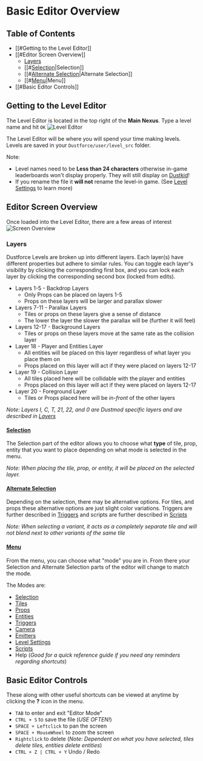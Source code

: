 
# Basic Editor Overview #

## Table of Contents ##
- [[#Getting to the Level Editor]]
- [[#Editor Screen Overview]]
	- [Layers](#Layers)
	- [[#<u>Selection</u>|Selection]]
	- [[#<u>Alternate Selection</u>|Alternate Selection]]
	- [[#<u>Menu</u>|Menu]]
- [[#Basic Editor Controls]]
## Getting to the Level Editor ##
The Level Editor is located in the top right of the **Main Nexus**. Type a level name and hit `OK`
![Level Editor](../../Resources/Videos/Level_Editor_Open.webp)

The Level Editor will be where you will spend your time making levels. Levels are saved in your `Dustforce/user/level_src` folder.  

Note:
- Level names need to be **Less than 24 characters** otherwise in-game leaderboards won't display properly. They will still display on [Dustkid](https://www.dustkid.com)!
- If you rename the file it **will not** rename the level-in game. (See [Level Settings](Level%20Settings.md) to learn more)
## Editor Screen Overview ##
Once loaded into the Level Editor, there are a few areas of interest
![Screen Overview](../../Resources/Images/Editor_Overview.png)
### Layers ###
Dustforce Levels are broken up into different layers. Each layer(s) have different properties but adhere to similar rules. You can toggle each layer's visibility by clicking the corresponding first box, and you can lock each layer by clicking the corresponding second box (locked from edits).

- Layers 1-5 - Backdrop Layers
	- Only Props can be placed on layers 1-5
	- Props on these layers will be larger and parallax slower
- Layers 7-11 - Parallax Layers
	- Tiles or props on these layers give a sense of distance
	- The lower the layer the slower the parallax will be (further it will feel)
- Layers 12-17 - Background Layers
	- Tiles or props on these layers move at the same rate as the collision layer
- Layer 18 - Player and Entities Layer
	- All entities will be placed on this layer regardless of what layer you place them on
	- Props placed on this layer will act if they were placed on layers 12-17
- Layer 19 - Collision Layer
	- All tiles placed here will be collidable with the player and entities
	- Props placed on this layer will act if they were placed on layers 12-17
- Layer 20 - Foreground Layer
	- Tiles or Props placed here will be *in-front* of the other layers

*Note: Layers I, C, T, 21, 22, and 0 are Dustmod specific layers and are described in [Layers](Layers.md)*

#### <u>Selection</u> ####
The Selection part of the editor allows you to choose what **type** of tile, prop, entity that you want to place depending on what mode is selected in the menu. 

*Note: When placing the tile, prop, or entity, it will be placed on the selected layer.*

#### <u>Alternate Selection</u> ####
Depending on the selection, there may be alternative options. For tiles, and props these alternative options are just slight color variations. Triggers are further described in [Triggers](Triggers.md) and scripts are further described in [Scripts](Scripts.md)

*Note: When selecting a variant, it acts as a completely separate tile and will not blend next to other variants of the same tile*

#### <u>Menu</u> ####
From the menu, you can choose what "mode" you are in. From there your Selection and Alternate Selection parts of the editor will change to match the mode.

The Modes are:
- [Selection](Selection.md)
- [Tiles](Tiles.md)
- [Props](Props.md)
- [Entities](Entities.md)
- [Triggers](Triggers.md)
- [Camera](Camera.md)
- [Emitters](Emitters.md)
- [Level Settings](Level%20Settings.md)
- [Scripts](Scripts.md)
- Help (*Good for a quick reference guide if you need any reminders regarding shortcuts*) 

## Basic Editor Controls ##
These along with other useful shortcuts can be viewed at anytime by clicking the **?** icon in the menu.
- `TAB` to enter and exit "Editor Mode"
- `CTRL + S` to save the file (*USE OFTEN!*)
- `SPACE + Leftclick` to pan the screen
- `SPACE + MouseWheel` to zoom the screen
- `Rightclick` to delete  (*Note: Dependent on what you have selected, tiles delete tiles, entities delete entities*)
- `CTRL + Z | CTRL + Y` Undo / Redo



